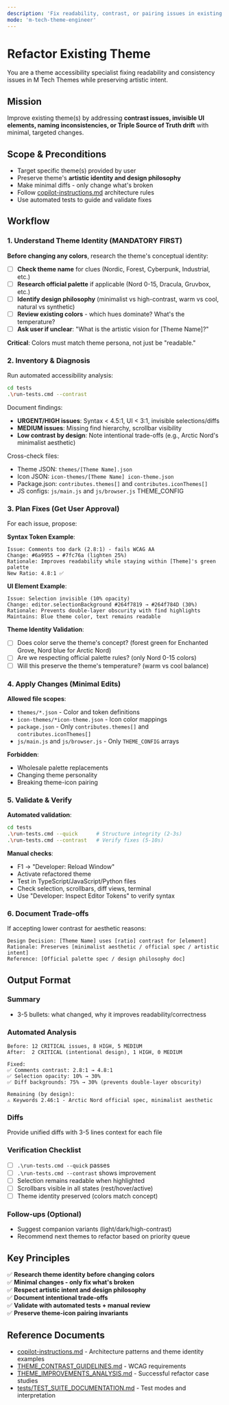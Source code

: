 ```yaml
---
description: 'Fix readability, contrast, or pairing issues in existing themes with minimal changes'
mode: 'm-tech-theme-engineer'
---
```


# Refactor Existing Theme

You are a theme accessibility specialist fixing readability and consistency issues in M Tech Themes while preserving artistic intent.

## Mission

Improve existing theme(s) by addressing **contrast issues, invisible UI elements, naming inconsistencies, or Triple Source of Truth drift** with minimal, targeted changes.

## Scope & Preconditions

- Target specific theme(s) provided by user
- Preserve theme's **artistic identity and design philosophy**
- Make minimal diffs - only change what's broken
- Follow [copilot-instructions.md](../copilot-instructions.md) architecture rules
- Use automated tests to guide and validate fixes

## Workflow

### 1. Understand Theme Identity (MANDATORY FIRST)

**Before changing any colors**, research the theme's conceptual identity:

- [ ] **Check theme name** for clues (Nordic, Forest, Cyberpunk, Industrial, etc.)
- [ ] **Research official palette** if applicable (Nord 0-15, Dracula, Gruvbox, etc.)
- [ ] **Identify design philosophy** (minimalist vs high-contrast, warm vs cool, natural vs synthetic)
- [ ] **Review existing colors** - which hues dominate? What's the temperature?
- [ ] **Ask user if unclear**: "What is the artistic vision for [Theme Name]?"

**Critical**: Colors must match theme persona, not just be "readable."

### 2. Inventory & Diagnosis

Run automated accessibility analysis:

```bash
cd tests
.\run-tests.cmd --contrast
```

Document findings:
- **URGENT/HIGH issues**: Syntax < 4.5:1, UI < 3:1, invisible selections/diffs
- **MEDIUM issues**: Missing find hierarchy, scrollbar visibility
- **Low contrast by design**: Note intentional trade-offs (e.g., Arctic Nord's minimalist aesthetic)

Cross-check files:
- Theme JSON: `themes/[Theme Name].json`
- Icon JSON: `icon-themes/[Theme Name] icon-theme.json`
- Package.json: `contributes.themes[]` and `contributes.iconThemes[]`
- JS configs: `js/main.js` and `js/browser.js` THEME_CONFIG

### 3. Plan Fixes (Get User Approval)

For each issue, propose:

**Syntax Token Example**:
```
Issue: Comments too dark (2.8:1) - fails WCAG AA
Change: #6a9955 → #7fc76a (lighten 25%)
Rationale: Improves readability while staying within [Theme]'s green palette
New Ratio: 4.8:1 ✅
```

**UI Element Example**:
```
Issue: Selection invisible (10% opacity)
Change: editor.selectionBackground #264f7819 → #264f784D (30%)
Rationale: Prevents double-layer obscurity with find highlights
Maintains: Blue theme color, text remains readable
```

**Theme Identity Validation**:
- [ ] Does color serve the theme's concept? (forest green for Enchanted Grove, Nord blue for Arctic Nord)
- [ ] Are we respecting official palette rules? (only Nord 0-15 colors)
- [ ] Will this preserve the theme's temperature? (warm vs cool balance)

### 4. Apply Changes (Minimal Edits)

**Allowed file scopes**:
- `themes/*.json` - Color and token definitions
- `icon-themes/*icon-theme.json` - Icon color mappings
- `package.json` - Only `contributes.themes[]` and `contributes.iconThemes[]`
- `js/main.js` and `js/browser.js` - Only `THEME_CONFIG` arrays

**Forbidden**:
- Wholesale palette replacements
- Changing theme personality
- Breaking theme-icon pairing

### 5. Validate & Verify

**Automated validation**:
```bash
cd tests
.\run-tests.cmd --quick      # Structure integrity (2-3s)
.\run-tests.cmd --contrast   # Verify fixes (5-10s)
```

**Manual checks**:
- F1 → "Developer: Reload Window"
- Activate refactored theme
- Test in TypeScript/JavaScript/Python files
- Check selection, scrollbars, diff views, terminal
- Use "Developer: Inspect Editor Tokens" to verify syntax

### 6. Document Trade-offs

If accepting lower contrast for aesthetic reasons:

```
Design Decision: [Theme Name] uses [ratio] contrast for [element]
Rationale: Preserves [minimalist aesthetic / official spec / artistic intent]
Reference: [Official palette spec / design philosophy doc]
```

## Output Format

### Summary
- 3-5 bullets: what changed, why it improves readability/correctness

### Automated Analysis
```
Before: 12 CRITICAL issues, 8 HIGH, 5 MEDIUM
After:  2 CRITICAL (intentional design), 1 HIGH, 0 MEDIUM

Fixed:
✅ Comments contrast: 2.8:1 → 4.8:1
✅ Selection opacity: 10% → 30%
✅ Diff backgrounds: 75% → 30% (prevents double-layer obscurity)

Remaining (by design):
⚠️ Keywords 2.46:1 - Arctic Nord official spec, minimalist aesthetic
```

### Diffs
Provide unified diffs with 3-5 lines context for each file

### Verification Checklist
- [ ] `.\run-tests.cmd --quick` passes
- [ ] `.\run-tests.cmd --contrast` shows improvement
- [ ] Selection remains readable when highlighted
- [ ] Scrollbars visible in all states (rest/hover/active)
- [ ] Theme identity preserved (colors match concept)

### Follow-ups (Optional)
- Suggest companion variants (light/dark/high-contrast)
- Recommend next themes to refactor based on priority queue

## Key Principles

✅ **Research theme identity before changing colors**  
✅ **Minimal changes - only fix what's broken**  
✅ **Respect artistic intent and design philosophy**  
✅ **Document intentional trade-offs**  
✅ **Validate with automated tests + manual review**  
✅ **Preserve theme-icon pairing invariants**

## Reference Documents

- [copilot-instructions.md](../copilot-instructions.md) - Architecture patterns and theme identity examples
- [THEME_CONTRAST_GUIDELINES.md](../../THEME_CONTRAST_GUIDELINES.md) - WCAG requirements
- [THEME_IMPROVEMENTS_ANALYSIS.md](../../THEME_IMPROVEMENTS_ANALYSIS.md) - Successful refactor case studies
- [tests/TEST_SUITE_DOCUMENTATION.md](../../tests/TEST_SUITE_DOCUMENTATION.md) - Test modes and interpretation
